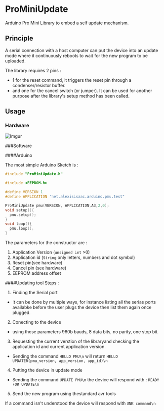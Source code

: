 ProMiniUpdate
=============

Arduino Pro Mini Library to embed a self update mechanism.
## Principle
A serial connection with a host computer can put the device into an update mode where it continuously reboots to wait for the new program to be uploaded.

The library requires 2 pins :

* 1 for the reset command, it triggers the reset pin through a condenser/resistor buffer.
* and one for the cancel switch (or jumper). It can be used for another purpose after the library's setup method has been called.
## Usage
### Hardware
![Imgur](http://i.imgur.com/Zv3oz1t.png)

###Software

####Arduino

The most simple Arduino Sketch is : 

```CPP
#include "ProMiniUpdate.h"

#include <EEPROM.h>

#define VERSION 1
#define APPLICATION "net.alexisisaac.arduino.pmu.test"

ProMiniUpdate pmu(VERSION, APPLICATION,A3,2,0);
void setup(){
  pmu.setup();
}
void loop(){
  pmu.loop();
}
```

The parameters for the constructor are : 

1. Application Version (`unsigned int` >0)
2. Application id (`String` only letters, numbers and dot symbol)
3. Reset pin(see hardware)
4. Cancel pin (see hardware)
5. EEPROM address offset


####Updating tool
Steps : 

1. Finding the Serial port
  * It can be done by multiple ways, for instance listing all the serias ports availabke before the user plugs the device then list them again once plugged.
2. Conecting to the device
  * using those parameters 960b bauds, 8 data bits, no parity, one stop bit.
3. Requesting the current verstion of the libraryand checking the application id and current application version.
  * Sending the command `HELLO PMU\n` will return `HELLO UPDATER(pmu_version, app_version, app_id)\n`
4. Putting the device in update mode
 * Sending the command `UPDATE PMU\n` the device will respond with : `READY FOR UPDATE\n`
5. Send the new program using thestandard avr tools

If a command isn't understood the device will respond with `UNK command\n`
